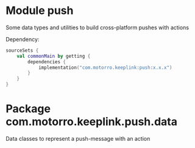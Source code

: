 # Module push

Some data types and utilities to build cross-platform pushes with actions

Dependency:

```kotlin
sourceSets {
    val commonMain by getting {
        dependencies {
            implementation("com.motorro.keeplink:push:x.x.x")
        }
    }
}
```


# Package com.motorro.keeplink.push.data

Data classes to represent a push-message with an action